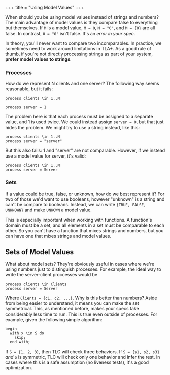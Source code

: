 +++
title = "Using Model Values"
+++

When should you be using model values instead of strings and numbers? The main advantage of model values is they compare false to everything but themselves. If `M` is a model value, `M = 0`, `M = "0"`, and `M = {0}` are all false. In contrast, `0 = "0"` isn't false. It's an _error in your spec_.

In theory, you'll never want to compare two incomparables. In practice, we sometimes need to work around limitations in TLA+. As a good rule of thumb, if you're not directly processing strings as part of your system, **prefer model values to strings**.

### Processes

How do we represent N clients and one server? The following way seems reasonable, but it fails:

```tla
process clients \in 1..N

process server = 1
```

The problem here is that each process must be assigned to a separate value, and 1 is used twice. We could instead assign `server = 0`, but that just hides the problem. We might try to use a string instead, like this:

```tla
process clients \in 1..N
process server = "server"
```

But this also fails: 1 and "server" are not comparable. However, if we instead use a model value for server, it's valid:

```tla
process clients \in 1..N
process server = Server
```

### Sets

If a value could be true, false, or unknown, how do we best represent it? For two of those we'd want to use booleans, however "unknown" is a string and can't be compare to booleans. Instead, we can write `{TRUE, FALSE, UNKNOWN}` and make `UNKOWN` a model value.

This is especially important when working with functions. A function's domain must be a set, and all elements in a set must be comparable to each other. So you can't have a function that mixes strings and numbers, but you can have one that mixes strings and model values.

## Sets of Model Values

What about model sets? They're obviously useful in cases where we're using numbers just to distinguish processes. For example, the ideal way to write the server-client proccesses would be

```tla
process clients \in Clients
process server = Server
```

Where `Clients = {c1, c2, ...}`. Why is this better than numbers? Aside from being easier to understand, it means you can make the set symmetrical. This, as mentioned before, makes your specs take considerably less time to run. This is true even outside of processes. For example, given the following simple algorithm:

```tla
begin
  with x \in S do
    skip;
  end with;
```

If `S = {1, 2, 3}`, then TLC will check three behaviors. If `S = {s1, s2, s3}` _and_ `S` is symmetric, TLC will check only one behavior and infer the rest. In cases where this is a safe assumption (no liveness tests), it's a good optimization.